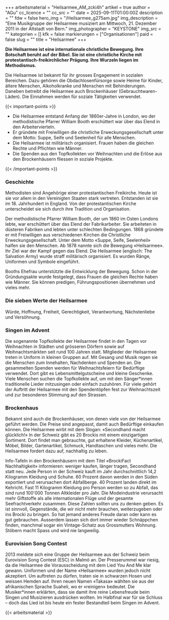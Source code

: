 +++
arbeitsmaterial = "Heilsarmee_AM_zcki4h"
artikel = true
author = "AGu"
cc_licence = ""
cc_src = ""
date = 2025-09-11T01:00:00Z
description = ""
fdw = false
hero_img = "/Heilsarmee_g275am.jpg"
img_description = "Eine Musikgruppe der Heilsarmee musiziert am Mittwoch, 21. Dezember 2011 in der Altstadt von Bern."
img_photographer = "KEYSTONE"
img_src = ""
kategorien = []
kfk = false
markierungen = ["Organisationen"]
paid = false
slug = ""
title = "Heilsarmee"
+++

**Die Heilsarmee ist eine internationale christliche Bewegung. Ihre Botschaft beruht auf der Bibel. Sie ist eine christliche Kirche mit protestantisch-freikirchlicher Prägung. Ihre Wurzeln liegen im Methodismus.**

Die Heilsarmee ist bekannt für ihr grosses Engagement in sozialen Bereichen. Dazu gehören die Obdachlosenfürsorge sowie Heime für Kinder, ältere Menschen, Alkoholkranke und Menschen mit Behinderungen. Daneben betreibt die Heilsarmee auch Brockenhäuser (Gebrauchtwaren-Läden). Die Einnahmen werden für soziale Tätigkeiten verwendet.

{{< important-points >}}

<ul>

<li>Die Heilsarmee entstand Anfang der 1860er-Jahre in London, wo der methodistische Pfarrer William Booth erschüttert war über das Elend in den Arbeitervierteln.
</li>

<li>Er gründete mit Freiwilligen die christliche Erweckungsgesellschaft unter dem Motto: Suppe, Seife und Seelenheil für alle Menschen.
</li>

<li>Die Heilsarmee ist militärisch organisiert. Frauen haben die gleichen Rechte und Pflichten wie Männer.
</li>

<li>Die Spenden aus den Topfkollekten vor Weihnachten und die Erlöse aus den Brockenhäusern fliessen in soziale Projekte.
</li>

</ul>

{{< /important-points >}}

### Geschichte

Methodisten sind Angehörige einer protestantischen Freikirche. Heute ist sie vor allem in den Vereinigten Staaten stark vertreten. Entstanden ist sie im 18. Jahrhundert in England. Von der protestantischen Kirche unterscheidet sie sich durch ihre Tradition und Organisation.

Der methodistische Pfarrer William Booth, der um 1860 im Osten Londons lebte, war erschüttert über das Elend der Fabrikarbeiter. Sie arbeiteten in düsteren Fabriken und lebten unter schlechten Bedingungen. 1868 gründete er mit Freiwilligen aus verschiedenen Kirchen die Christliche Erweckungsgesellschaft. Unter dem Motto «Suppe, Seife, Seelenheil» halfen sie den Menschen. Ab 1878 nannte sich die Bewegung «Heilsarmee». Ihr Ziel war der Kampf gegen das Elend. Die Heilsarmee (englisch: The Salvation Army) wurde straff militärisch organisiert. Es wurden Ränge, Uniformen und Symbole eingeführt.

Booths Ehefrau unterstützte die Entwicklung der Bewegung. Schon in der Gründungsakte wurde festgelegt, dass Frauen die gleichen Rechte haben wie Männer. Sie können predigen, Führungspositionen übernehmen und vieles mehr.

### Die sieben Werte der Heilsarmee

Würde, Hoffnung, Freiheit, Gerechtigkeit, Verantwortung, Nächstenliebe und Versöhnung.

### Singen im Advent

Die sogenannte Topfkollekte der Heilsarmee findet in den Tagen vor Weihnachten in Städten und grösseren Dörfern sowie auf Weihnachtsmärkten seit rund 100 Jahren statt. Mitglieder der Heilsarmee treten in Uniform in kleinen Gruppen auf. Mit Gesang und Musik regen sie die Menschen zum Innehalten, Nachdenken und Spenden an. Die gesammelten Spenden werden für Weihnachtsfeiern für Bedürftige verwendet. Dort gibt es Lebensmittelgutscheine und kleine Geschenke. Viele Menschen suchen die Topfkollekte auf, um mit den Sänger*innen traditionelle Lieder mitzusingen oder einfach zuzuhören. Für viele gehört der Auftritt der Heilsarmee mit den Spendentöpfen fest zur Weihnachtszeit und zur besonderen Stimmung auf den Strassen.

### Brockenhaus

Bekannt sind auch die Brockenhäuser, von denen viele von der Heilsarmee geführt werden. Die Preise sind angepasst, damit auch Bedürftige einkaufen können. Die Heilsarmee wirbt mit dem Slogan: «Secondhand macht glücklich!» In der Schweiz gibt es 20 Brockis mit einem einzigartigen Sortiment. Dort findet man gebrauchte, gut erhaltene Kleider, Küchenartikel, Möbel, Bilder, Gartenartikel, Schmuck, Handtaschen und vieles mehr. Die Heilsarmee fordert dazu auf, nachhaltig zu leben.

Info-Tafeln in den Brockenhäusern mit dem Titel «BrockiFact Nachhaltigkeit» informieren: weniger kaufen, länger tragen, Secondhand statt neu. Jede Person in der Schweiz kauft im Jahr durchschnittlich 14,2 Kilogramm Kleidung und Schuhe. 60 Prozent davon werden in den Süden exportiert und verursachen dort Abfallberge. 40 Prozent landen direkt im Kehricht. Fast 11 Kilogramm Kleidung pro Person werden so zu Abfall, das sind rund 100'000 Tonnen Altkleider pro Jahr. Die Modeindustrie verursacht mehr Giftstoffe als alle internationalen Flüge und der gesamte Seefrachtverkehr zusammen.
Diese Zahlen sollten uns zu denken geben. Es ist sinnvoll, Gegenstände, die wir nicht mehr brauchen, weiterzugeben oder ins Brocki zu bringen. So hat jemand anderes Freude daran oder kann es gut gebrauchen. Ausserdem lassen sich dort immer wieder Schnäppchen finden, manchmal sogar ein Vintage-Schatz aus Grossmutters Wohnung. Stöbern macht Spass und wird nie langweilig.

### Eurovision Song Contest

2013 meldete sich eine Gruppe der Heilsarmee aus der Schweiz beim Eurovision Song Contest (ESC) in Malmö an. Der Presserummel war riesig, da die Heilsarmee die Vorausscheidung mit dem Lied You And Me klar gewann. Uniformen und der Name «Heilsarmee» wurden jedoch nicht akzeptiert. Um auftreten zu dürfen, traten sie in schwarzen Hosen und weissen Hemden auf. Ihren neuen Namen «Takasa» wählten sie aus der afrikanischen Sprache Suaheli, wo er «reinigen» bedeutet. Die Musiker*innen erklärten, dass sie damit ihre reine Lebensfreude beim Singen und Musizieren ausdrücken wollten. Im Halbfinal war für sie Schluss – doch das Lied ist bis heute ein fester Bestandteil beim Singen im Advent.

{{< arbeitsmaterial >}}